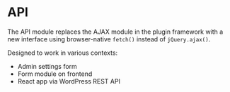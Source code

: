 # API

The API module replaces the AJAX module in the plugin framework with a new
interface using browser-native `fetch()` instead of `jQuery.ajax()`.

Designed to work in various contexts:

- Admin settings form
- Form module on frontend
- React app via WordPress REST API

